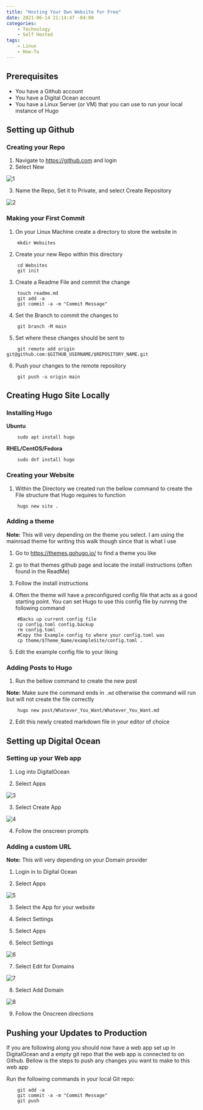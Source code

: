 ```yaml
---
title: "Hosting Your Own Website for Free"
date: 2021-06-14 21:14:47 -04:00
categories:
    - Technology
    - Self Hosted
tags:
    - Linux
    - How-To
---
```


## Prerequisites
- You have a Github account
- You have a Digital Ocean account
- You have a Linux Server (or VM) that you can use to run your local instance of Hugo

## Setting up Github
### Creating your Repo
1. Navigate to https://github.com and login
2. Select New

![1](/assets/2021/HostingYourOwnWebsiteforFree/Github/1.png)

3. Name the Repo, Set it to Private, and select Create Repository

![2](/assets/2021/HostingYourOwnWebsiteforFree/Github/2.png)

### Making your First Commit
1. On your Linux Machine create a directory to store the website in

```
	mkdir Websites
```

2. Create your new Repo within this directory

```
	cd Websites
	git init 
```

3. Create a Readme File and commit the change

```
	touch readme.md
	git add -a
	git commit -a -m "Commit Message"
```

4. Set the Branch to commit the changes to

```
	git branch -M main
```

5. Set where these changes should be sent to

```
	git remote add origin git@github.com:$GITHUB_USERNAME/$REPOSITORY_NAME.git
```

6. Push your changes to the remote repository

```
	git push -u origin main
```

## Creating Hugo Site Locally

### Installing Hugo
__Ubuntu__

```
	sudo apt install hugo
```

__RHEL/CentOS/Fedora__

```
	sudo dnf install hugo
```

### Creating your Website

1. Within the Directory we created run the bellow command to create the File structure that Hugo requires to function

```
	hugo new site .
```

### Adding a theme

__Note:__ This will very depending on the theme you select. I am using the mainroad theme for writing this walk though since that is what I use

1. Go to https://themes.gohugo.io/ to find a theme you like

2. go to that themes github page and locate the install instructions (often found in the ReadMe)

3. Follow the install instructions

4. Often the theme will have a preconfigured config file that acts as a good starting point. You can set Hugo to use this config file by runnng the following command

```
	#Backs up current config file
	cp config.toml config.backup
	rm config.toml
	#Copy the Example config to where your config.toml was
	cp theme/$Theme_Name/exampleSite/config.toml .
```

5. Edit the example config file to your liking

### Adding Posts to Hugo

1. Run the bellow command to create the new post

__Note:__ Make sure the command ends in `.md` otherwise the command will run but will not create the file correctly

```
	hugo new post/Whatever_You_Want/Whatever_You_Want.md
```

2. Edit this newly created markdown file in your editor of choice

## Setting up Digital Ocean

### Setting up your Web app

1. Log into DigitalOcean

2. Select Apps

![3](/assets/2021/HostingYourOwnWebsiteforFree/DigitalOcean/1.png)

3. Select Create App

![4](/assets/2021/HostingYourOwnWebsiteforFree/DigitalOcean/2.png)

4. Follow the onscreen prompts

### Adding a custom URL

__Note:__ This will very depending on your Domain provider

1. Login in to Digital Ocean

2. Select Apps

![5](/assets/2021/HostingYourOwnWebsiteforFree/DigitalOcean/1.png)

3. Select the App for your website

4. Select Settings

5. Select Apps

6. Select Settings

![6](/assets/2021/HostingYourOwnWebsiteforFree/DigitalOcean/3.png)

7. Select Edit for Domains

![7](/assets/2021/HostingYourOwnWebsiteforFree/DigitalOcean/4.png)

8. Select Add Domain 

![8](/assets/2021/HostingYourOwnWebsiteforFree/DigitalOcean/5.png)

9. Follow the Onscreen directions

## Pushing your Updates to Production

If you are following along you should now have a web app set up in DigitalOcean and a empty git repo that the web app is connected to on Github. Bellow is the steps to push any changes you want to make to this web app

Run the following commands in your local Git repo:
```
	git add -a
	git commit -a -m "Commit Message"
	git push
```
